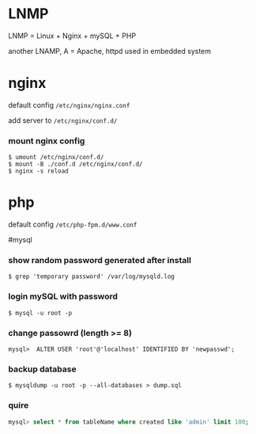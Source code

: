 # LNMP

LNMP = Linux + Nginx + mySQL + PHP

another LNAMP, A = Apache, httpd used in embedded system

# nginx

default config `/etc/nginx/nginx.conf`

add server to `/etc/nginx/conf.d/`

### mount nginx config

```shell
$ umount /etc/nginx/conf.d/
$ mount -B ./conf.d /etc/nginx/conf.d/
$ nginx -s reload
```

# php

default config `/etc/php-fpm.d/www.conf `

#mysql

### show random password generated after install
```shell
$ grep 'temporary password' /var/log/mysqld.log
```

### login mySQL with password
```shell
$ mysql -u root -p
```

### change passowrd (length >= 8)
```shell
mysql>  ALTER USER 'root'@'localhost' IDENTIFIED BY 'newpasswd';
```

### backup database
```shell
$ mysqldump -u root -p --all-databases > dump.sql
```

### quire

```sql
mysql> select * from tableName where created like 'admin' limit 100;
```

